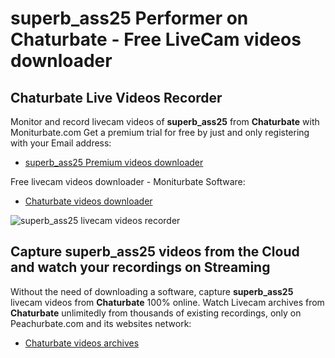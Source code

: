 # superb_ass25 Performer on Chaturbate - Free LiveCam videos downloader

## Chaturbate Live Videos Recorder

Monitor and record livecam videos of **superb_ass25** from **Chaturbate** with Moniturbate.com
Get a premium trial for free by just and only registering with your Email address:
* [superb_ass25 Premium videos downloader](https://moniturbate.com/request-demo-licence-key.html)

Free livecam videos downloader - Moniturbate Software:
* [Chaturbate videos downloader](https://moniturbate.com/moniturbate-download-software.html)

![superb_ass25 livecam videos recorder](https://peachurnet.com/templates/moniturbate-software.png)


## Capture superb_ass25 videos from the Cloud and watch your recordings on Streaming

Without the need of downloading a software, capture **superb_ass25** livecam videos from **Chaturbate** 100% online.
Watch Livecam archives from **Chaturbate** unlimitedly from thousands of existing recordings, only on Peachurbate.com and its websites network:
* [Chaturbate videos archives](https://peachurnet.com/)